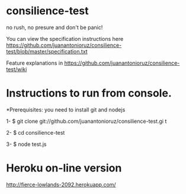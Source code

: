 consilience-test
================

no rush, no presure and don't be panic!

You can view the specification instructions here
https://github.com/juanantonioruz/consilience-test/blob/master/specification.txt

Feature explanations in 
https://github.com/juanantonioruz/consilience-test/wiki 


Instructions to run from console. 
========================

*Prerequisites: you need to install git and nodejs

1- $ git clone git://github.com/juanantonioruz/consilience-test.gi t

2- $ cd consilience-test

3- $ node test.js


Heroku on-line version
================

http://fierce-lowlands-2092.herokuapp.com/
